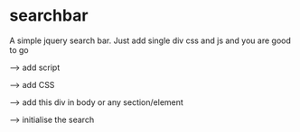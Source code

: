 # searchbar
A simple jquery search bar. Just add single div css and js and you are good to go

--> add script
<script src="https://cdnjs.cloudflare.com/ajax/libs/foundation/6.3.0/js/foundation.min.js"></script> <!-- For Foundation js -->
<script src="http://ajax.googleapis.com/ajax/libs/jquery/2.0.0/jquery.min.js"></script>  <!-- Jquery js -->
<script src="search.min.js"></script>

--> add CSS
<link rel="stylesheet" href="search.css" />
<link rel="stylesheet" href="https://cdnjs.cloudflare.com/ajax/libs/foundation/6.3.0/css/foundation.css"/> <!-- For Foundation css -->

--> add this div in body or any section/element
<div class="searchbox"></div>

--> initialise the search
 <script>
	 //SEARCH BAR INITIALISE
	jQuery(document).ready(function($){init_search();});
</script>

